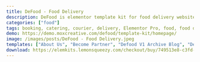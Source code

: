 ```yaml
---
title: DeFood - Food Delivery
description: DeFood is elementor template kit for food delivery website and its related aplication services. This template kit is suitable to make website to order food and online food delivery services. You can easily custom it to make your own food delivery business.
categories: ["food"]
tags: booking, catering, courier, delivery, Elementor Pro, food, food delivery, foodies, menu, online order, online reservation, order, reservation, restaurant, takeout
demo: https://demo.moxcreative.com/defood/template-kit/homepage/
image: /images/posts/DeFood - Food Delivery.jpeg
templates: ["About Us", "Become Partner", "Defood V1 Archive Blog", "Defood V1 Error 404", "Defood V1 Footer", "Defood V1 Header", "Defood V1 Single Post", "Global", "Help Center", "Homepage", "Restaurant Hub", "Service", "Sign In", "Single Restaurant", "Team"]
download: https://elemkits.lemonsqueezy.com/checkout/buy/749513e8-c3fd-4bf0-aef8-2df9c6f7d2d5
---
```

